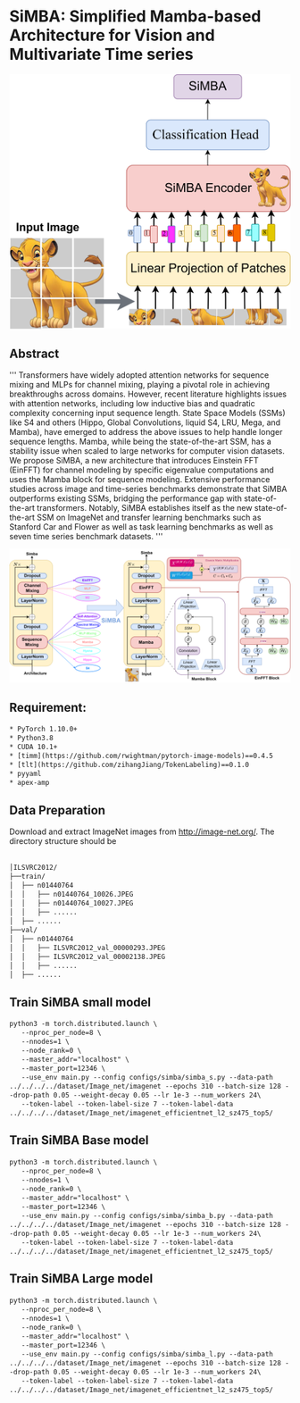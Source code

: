 # SiMBA: Simplified Mamba-based Architecture for Vision and Multivariate Time series

![Intro](fig/simba_teaser.png)


## Abstract

'''
Transformers have widely adopted attention networks for sequence mixing and MLPs for channel mixing, playing a pivotal role in achieving breakthroughs across domains. However, recent literature highlights issues with attention networks, including low inductive bias and quadratic complexity concerning input sequence length.  State Space Models (SSMs) like S4 and others (Hippo, Global Convolutions, liquid S4, LRU, Mega, and Mamba), have emerged to address the above issues to help handle longer sequence lengths. 
Mamba, while being the state-of-the-art SSM, has a stability issue when scaled to large networks for computer vision datasets. We propose SiMBA, a new architecture that introduces Einstein FFT (EinFFT) for channel modeling by specific eigenvalue computations and uses the Mamba block for sequence modeling. Extensive performance studies across image and time-series benchmarks demonstrate that SiMBA outperforms existing SSMs, bridging the performance gap with state-of-the-art transformers. Notably, SiMBA establishes itself as the new state-of-the-art SSM on ImageNet and transfer learning benchmarks such as Stanford Car and Flower as well as task learning benchmarks as well as seven time series benchmark datasets.
'''

![Main Model](fig/simba_main.png)


## Requirement:

```
* PyTorch 1.10.0+
* Python3.8
* CUDA 10.1+
* [timm](https://github.com/rwightman/pytorch-image-models)==0.4.5
* [tlt](https://github.com/zihangJiang/TokenLabeling)==0.1.0
* pyyaml
* apex-amp
```


## Data Preparation

Download and extract ImageNet images from http://image-net.org/. The directory structure should be

```

│ILSVRC2012/
├──train/
│  ├── n01440764
│  │   ├── n01440764_10026.JPEG
│  │   ├── n01440764_10027.JPEG
│  │   ├── ......
│  ├── ......
├──val/
│  ├── n01440764
│  │   ├── ILSVRC2012_val_00000293.JPEG
│  │   ├── ILSVRC2012_val_00002138.JPEG
│  │   ├── ......
│  ├── ......

```




## Train SiMBA small model

```
python3 -m torch.distributed.launch \
   --nproc_per_node=8 \
   --nnodes=1 \
   --node_rank=0 \
   --master_addr="localhost" \
   --master_port=12346 \
   --use_env main.py --config configs/simba/simba_s.py --data-path ../../../../dataset/Image_net/imagenet --epochs 310 --batch-size 128 --drop-path 0.05 --weight-decay 0.05 --lr 1e-3 --num_workers 24\
   --token-label --token-label-size 7 --token-label-data ../../../../dataset/Image_net/imagenet_efficientnet_l2_sz475_top5/
```


## Train SiMBA Base model

```
python3 -m torch.distributed.launch \
   --nproc_per_node=8 \
   --nnodes=1 \
   --node_rank=0 \
   --master_addr="localhost" \
   --master_port=12346 \
   --use_env main.py --config configs/simba/simba_b.py --data-path ../../../../dataset/Image_net/imagenet --epochs 310 --batch-size 128 --drop-path 0.05 --weight-decay 0.05 --lr 1e-3 --num_workers 24\
   --token-label --token-label-size 7 --token-label-data ../../../../dataset/Image_net/imagenet_efficientnet_l2_sz475_top5/
```

## Train SiMBA Large model

```
python3 -m torch.distributed.launch \
   --nproc_per_node=8 \
   --nnodes=1 \
   --node_rank=0 \
   --master_addr="localhost" \
   --master_port=12346 \
   --use_env main.py --config configs/simba/simba_l.py --data-path ../../../../dataset/Image_net/imagenet --epochs 310 --batch-size 128 --drop-path 0.05 --weight-decay 0.05 --lr 1e-3 --num_workers 24\
   --token-label --token-label-size 7 --token-label-data ../../../../dataset/Image_net/imagenet_efficientnet_l2_sz475_top5/
```
